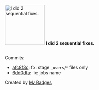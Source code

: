 <img src="https://my-badges.github.io/my-badges/fix-2.png" alt="I did 2 sequential fixes." title="I did 2 sequential fixes." width="128">
<strong>I did 2 sequential fixes.</strong>
<br><br>

Commits:

- <a href="https://github.com/Siddhant-K-code/achievementsof.life/commit/afc8f3c4e68687875d0172854b4c283dfcb44cdf">afc8f3c</a>: fix: stage `_users/*` files only
- <a href="https://github.com/Siddhant-K-code/achievementsof.life/commit/6dd0dfa4879010a2a24677daf364a4b08234084f">6dd0dfa</a>: fix: jobs name


Created by <a href="https://github.com/my-badges/my-badges">My Badges</a>